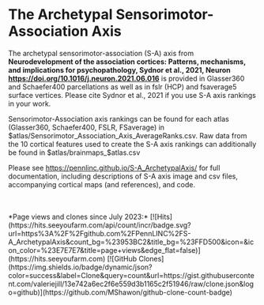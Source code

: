 # The Archetypal Sensorimotor-Association Axis

The archetypal sensorimotor-association (S-A) axis from **Neurodevelopment of the association cortices: Patterns, mechanisms, and implications for psychopathology, Sydnor et al., 2021, Neuron https://doi.org/10.1016/j.neuron.2021.06.016** is provided in Glasser360 and Schaefer400 parcellations as well as in fslr (HCP) and fsaverage5 surface vertices. Please cite Sydnor et al., 2021 if you use S-A axis rankings in your work.

Sensorimotor-Association axis rankings can be found for each atlas (Glasser360, Schaefer400, FSLR, FSaverage) in $atlas/Sensorimotor_Association_Axis_AverageRanks.csv. Raw data from the 10 cortical features used to create the S-A axis rankings can additionally be found in $atlas/brainmaps_$atlas.csv 

Please see https://pennlinc.github.io/S-A_ArchetypalAxis/ for full documentation, including descriptions of S-A axis image and csv files, accompanying cortical maps (and references), and code.

<br/>
<br/>
*Page views and clones since July 2023:*
[![Hits](https://hits.seeyoufarm.com/api/count/incr/badge.svg?url=https%3A%2F%2Fgithub.com%2FPennLINC%2FS-A_ArchetypalAxis&count_bg=%23953BC2&title_bg=%23FFD500&icon=&icon_color=%23E7E7E7&title=page+views&edge_flat=false)](https://hits.seeyoufarm.com)
[![GitHub Clones](https://img.shields.io/badge/dynamic/json?color=success&label=Clone&query=count&url=https://gist.githubusercontent.com/valeriejill/13e742a6ec2f6e559d3b1165c2f51946/raw/clone.json&logo=github)](https://github.com/MShawon/github-clone-count-badge)

